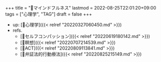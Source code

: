 +++
title = "📝マインドフルネス"
lastmod = 2022-08-25T22:01:20+09:00
tags = ["心理学", "TAG"]
draft = false
+++

-   up: [📁心理学]({{< relref "20220327060450.md" >}})
-   refs.
    -   [📝セルフコンパッション]({{< relref "20220619180142.md" >}})
    -   [📝瞑想]({{< relref "20220707214539.md" >}})
    -   [📝ACT]({{< relref "20220809113841.md" >}})
    -   [📝弁証法的行動療法]({{< relref "20220825215149.md" >}})
